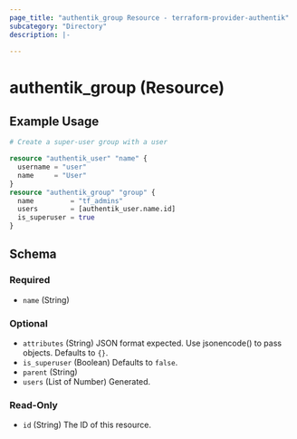 ```yaml
---
page_title: "authentik_group Resource - terraform-provider-authentik"
subcategory: "Directory"
description: |-
  
---
```


# authentik_group (Resource)



## Example Usage

```terraform
# Create a super-user group with a user

resource "authentik_user" "name" {
  username = "user"
  name     = "User"
}
resource "authentik_group" "group" {
  name         = "tf_admins"
  users        = [authentik_user.name.id]
  is_superuser = true
}
```

<!-- schema generated by tfplugindocs -->
## Schema

### Required

- `name` (String)

### Optional

- `attributes` (String) JSON format expected. Use jsonencode() to pass objects. Defaults to `{}`.
- `is_superuser` (Boolean) Defaults to `false`.
- `parent` (String)
- `users` (List of Number) Generated.

### Read-Only

- `id` (String) The ID of this resource.
